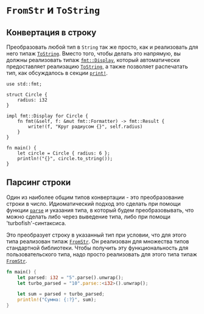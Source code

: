 # `FromStr` и `ToString`

## Конвертация в строку

Преобразовать любой тип в `String` так же просто, как и реализовать для него типаж [`ToString`](https://doc.rust-lang.org/std/string/trait.ToString.html). Вместо того, чтобы делать это напрямую, вы должны реализовать типаж [`fmt::Display`](https://doc.rust-lang.org/std/fmt/trait.Display.html), который автоматически предоставляет реализацию [`ToString`](https://doc.rust-lang.org/std/string/trait.ToString.html), а 
также позволяет распечатать тип, как обсуждалось в секции [`print!`](../hello/print.md).

```rust,editable
use std::fmt;

struct Circle {
    radius: i32
}

impl fmt::Display for Circle {
    fn fmt(&self, f: &mut fmt::Formatter) -> fmt::Result {
        write!(f, "Круг радиусом {}", self.radius)
    }
}

fn main() {
    let circle = Circle { radius: 6 };
    println!("{}", circle.to_string());
}
```

## Парсинг строки

Один из наиболее общим типов конвертации - это преобразование строки в число. Идиоматический подход это сделать при помощи функции [`parse`](https://doc.rust-lang.org/std/primitive.str.html#method.parse) и указания типа, в который будем преобразовывать, что можно сделать либо через выведение типа, либо при помощи 'turbofish'-синтаксиса.

Это преобразует строку в указанный тип при условии, что для этого типа реализован типаж [`FromStr`](https://doc.rust-lang.org/std/str/trait.FromStr.html). 
Он реализован для множества типов стандартной библиотеки. 
Чтобы получить эту функциональность для пользовательского типа, надо просто реализовать для этого типа типаж [`FromStr`](https://doc.rust-lang.org/std/str/trait.FromStr.html).

```rust
fn main() {
    let parsed: i32 = "5".parse().unwrap();
    let turbo_parsed = "10".parse::<i32>().unwrap();

    let sum = parsed + turbo_parsed;
    println!("Сумма: {:?}", sum);
}
```
